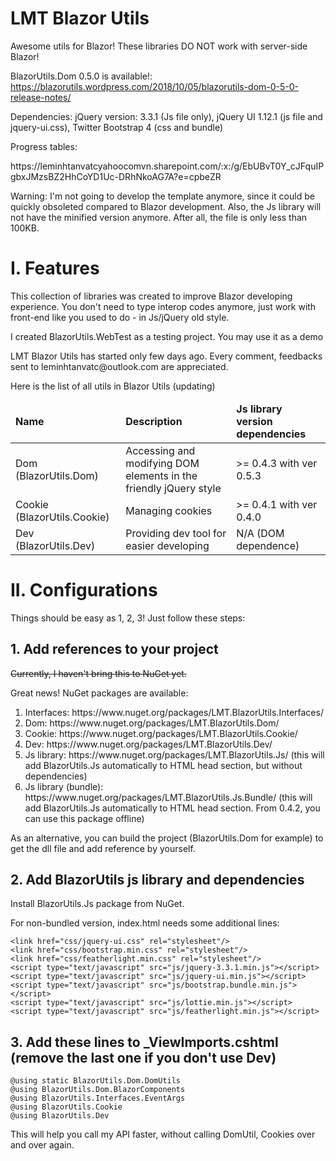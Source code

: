 # LMT Blazor Utils
Awesome utils for Blazor!
These libraries DO NOT work with server-side Blazor!

BlazorUtils.Dom 0.5.0 is available!: https://blazorutils.wordpress.com/2018/10/05/blazorutils-dom-0-5-0-release-notes/

<p>Dependencies: jQuery version: 3.3.1 (Js file only), jQuery UI 1.12.1 (js file and jquery-ui.css), Twitter Bootstrap 4 (css and bundle)</p>
<p>Progress tables: </p>
<p>https://leminhtanvatcyahoocomvn.sharepoint.com/:x:/g/EbUBvT0Y_cJFquIPgbxJMzsBZ2HhCoYD1Uc-DRhNkoAG7A?e=cpbeZR</p>

Warning: I'm not going to develop the template anymore, since it could be quickly obsoleted compared to Blazor development. Also, the Js library will not have the minified version anymore. After all, the file is only less than 100KB.

<h1>I. Features</h1>

<p>This collection of libraries was created to improve Blazor developing experience. You don't need to type interop codes anymore, just work with front-end like you used to do - in Js/jQuery old style.</p>

<p>I created BlazorUtils.WebTest as a testing project. You may use it as a demo</p>

<p>LMT Blazor Utils has started only few days ago. Every comment, feedbacks sent to leminhtanvatc@outlook.com are appreciated.</p>
<p>Here is the list of all utils in Blazor Utils (updating)</p>

<table>
<thead>
  <tr>
    <td><b>Name</b></td>
    <td><b>Description</b></td>
    <td><b>Js library version dependencies</b></td>
  </tr>
  </thead>
  <tbody>
    <tr>
      <td>Dom (BlazorUtils.Dom)</td>
      <td>Accessing and modifying DOM elements in the friendly jQuery style</td>
      <td>>= 0.4.3 with ver 0.5.3</td>
    </tr>
        <tr>
      <td>Cookie (BlazorUtils.Cookie)</td>
      <td>Managing cookies</td>
      <td>>= 0.4.1 with ver 0.4.0</td>
    </tr>
	        <tr>
      <td>Dev (BlazorUtils.Dev)</td>
      <td>Providing dev tool for easier developing</td>
      <td>N/A (DOM dependence)</td>
    </tr>
    </tody>
</table>

<h1>II. Configurations</h1>
Things should be easy as 1, 2, 3! Just follow these steps: 
<h2>1. Add references to your project</h2>
<p><del>Currently, I haven't bring this to NuGet yet.</del></p>
<p>Great news! NuGet packages are available: </p>
<ol>
  <li>Interfaces: https://www.nuget.org/packages/LMT.BlazorUtils.Interfaces/</li>
  <li>Dom: https://www.nuget.org/packages/LMT.BlazorUtils.Dom/</li>
  <li>Cookie: https://www.nuget.org/packages/LMT.BlazorUtils.Cookie/</li>
  <li>Dev: https://www.nuget.org/packages/LMT.BlazorUtils.Dev/</li>
  <li>Js library: https://www.nuget.org/packages/LMT.BlazorUtils.Js/ (this will add BlazorUtils.Js automatically to HTML head section, but without dependencies)</li>
  <li>Js library (bundle): https://www.nuget.org/packages/LMT.BlazorUtils.Js.Bundle/ (this will add BlazorUtils.Js automatically to HTML head section. From 0.4.2, you can use this package offline)</li>
  </ol>
<p>As an alternative, you can build the project (BlazorUtils.Dom for example) to get the dll file and add reference by yourself.</p>

<h2>2. Add BlazorUtils js library and dependencies</h2>
<p>Install BlazorUtils.Js package from NuGet.</p>
<p>For non-bundled version, index.html needs some additional lines: </p>

```
<link href="css/jquery-ui.css" rel="stylesheet"/>
<link href="css/bootstrap.min.css" rel="stylesheet"/>
<link href="css/featherlight.min.css" rel="stylesheet"/>
<script type="text/javascript" src="js/jquery-3.3.1.min.js"></script>
<script type="text/javascript" src="js/jquery-ui.min.js"></script>
<script type="text/javascript" src="js/bootstrap.bundle.min.js"></script>
<script type="text/javascript" src="js/lottie.min.js"></script>
<script type="text/javascript" src="js/featherlight.min.js"></script>
```

<h2>3. Add these lines to _ViewImports.cshtml (remove the last one if you don't use Dev)</h2>

```
@using static BlazorUtils.Dom.DomUtils
@using BlazorUtils.Dom.BlazorComponents
@using BlazorUtils.Interfaces.EventArgs
@using BlazorUtils.Cookie
@using BlazorUtils.Dev
```

<p>This will help you call my API faster, without calling DomUtil, Cookies over and over again.</p>